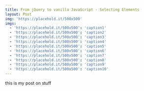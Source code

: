 ```yaml
---
title: From jQuery to vanilla JavaScript - Selecting Elements
layout: Post
img: 'https://placehold.it/500x500'
imgs:
  - 'https://placehold.it/500x500': 'caption1'
  - 'https://placehold.it/500x500': 'caption2'
  - 'https://placehold.it/500x500': 'caption3'
  - 'https://placehold.it/500x500': 'caption4'
  - 'https://placehold.it/500x500': 'caption5'
  - 'https://placehold.it/500x500': 'caption6'
  - 'https://placehold.it/500x500': 'caption7'
  - 'https://placehold.it/500x500': 'caption8'
  - 'https://placehold.it/500x500': 'caption9'
  - 'https://placehold.it/500x500': 'caption10'
---
```


this is my post on stuff